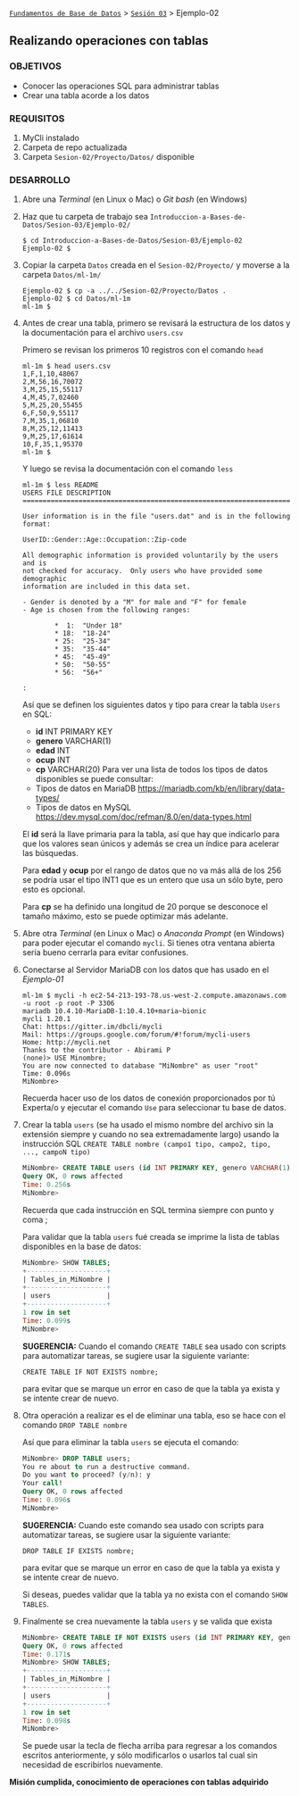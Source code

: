 [`Fundamentos de Base de Datos`](../../Readme.md) > [`Sesión 03`](../Readme.md) > Ejemplo-02
## Realizando operaciones con tablas

### OBJETIVOS
 - Conocer las operaciones SQL para administrar tablas
 - Crear una tabla acorde a los datos

### REQUISITOS
1. MyCli instalado
1. Carpeta de repo actualizada
1. Carpeta `Sesion-02/Proyecto/Datos/` disponible

### DESARROLLO
1. Abre una _Terminal_ (en Linux o Mac) o _Git bash_ (en Windows)

1. Haz que tu carpeta de trabajo sea `Introduccion-a-Bases-de-Datos/Sesion-03/Ejemplo-02/`
   ```console
   $ cd Introduccion-a-Bases-de-Datos/Sesion-03/Ejemplo-02
   Ejemplo-02 $
   ```

1. Copiar la carpeta `Datos` creada en el `Sesion-02/Proyecto/` y moverse a la carpeta `Datos/ml-1m/`
   ```console
   Ejemplo-02 $ cp -a ../../Sesion-02/Proyecto/Datos .
   Ejemplo-02 $ cd Datos/ml-1m
   ml-1m $
   ```

1. Antes de crear una tabla, primero se revisará la estructura de los datos y la documentación para el archivo `users.csv`

   Primero se revisan los primeros 10 registros con el comando `head`
   ```console
   ml-1m $ head users.csv
   1,F,1,10,48067
   2,M,56,16,70072
   3,M,25,15,55117
   4,M,45,7,02460
   5,M,25,20,55455
   6,F,50,9,55117
   7,M,35,1,06810
   8,M,25,12,11413
   9,M,25,17,61614
   10,F,35,1,95370
   ml-1m $
   ```
   Y luego se revisa la documentación con el comando `less`
   ```console
   ml-1m $ less README
   USERS FILE DESCRIPTION
   ================================================================================

   User information is in the file "users.dat" and is in the following
   format:

   UserID::Gender::Age::Occupation::Zip-code

   All demographic information is provided voluntarily by the users and is
   not checked for accuracy.  Only users who have provided some demographic
   information are included in this data set.

   - Gender is denoted by a "M" for male and "F" for female
   - Age is chosen from the following ranges:

           *  1:  "Under 18"
           * 18:  "18-24"
           * 25:  "25-34"
           * 35:  "35-44"
           * 45:  "45-49"
           * 50:  "50-55"
           * 56:  "56+"

   :
   ```
   Así que se definen los siguientes datos y tipo para crear la tabla `Users` en SQL:
   - __id__ INT PRIMARY KEY
   - __genero__ VARCHAR(1)
   - __edad__ INT
   - __ocup__ INT
   - __cp__ VARCHAR(20)
   Para ver una lista de todos los tipos de datos disponibles se puede consultar:
   - Tipos de datos en MariaDB https://mariadb.com/kb/en/library/data-types/
   - Tipos de datos en MySQL https://dev.mysql.com/doc/refman/8.0/en/data-types.html

   El __id__ será la llave primaria para la tabla, así que hay que indicarlo para que los valores sean únicos y además se crea un índice para acelerar las búsquedas.

   Para __edad__ y __ocup__ por el rango de datos que no va más allá de los 256 se podría usar el tipo INT1 que es un entero que usa un sólo byte, pero esto es opcional.

   Para __cp__ se ha definido una longitud de 20 porque se desconoce el tamaño máximo, esto se puede optimizar más adelante.

1. Abre otra _Terminal_ (en Linux o Mac) o _Anaconda Prompt_ (en Windows) para poder ejecutar el comando `mycli`. Si tienes otra ventana abierta sería bueno cerrarla para evitar confusiones.

1. Conectarse al Servidor MariaDB con los datos que has usado en el _Ejemplo-01_
   ```console
   ml-1m $ mycli -h ec2-54-213-193-78.us-west-2.compute.amazonaws.com -u root -p root -P 3306
   mariadb 10.4.10-MariaDB-1:10.4.10+maria~bionic
   mycli 1.20.1
   Chat: https://gitter.im/dbcli/mycli
   Mail: https://groups.google.com/forum/#!forum/mycli-users
   Home: http://mycli.net
   Thanks to the contributor - Abirami P
   (none)> USE Minombre;
   You are now connected to database "MiNombre" as user "root"
   Time: 0.096s
   MiNombre>
   ```
   Recuerda hacer uso de los datos de conexión proporcionados por tú Experta/o y ejecutar el comando `Use` para seleccionar tu base de datos.

1. Crear la tabla `users` (se ha usado el mismo nombre del archivo sin la extensión siempre y cuando no sea extremadamente largo) usando la instrucción SQL `CREATE TABLE nombre (campo1 tipo, campo2, tipo, ..., campoN tipo)`

   ```sql
   MiNombre> CREATE TABLE users (id INT PRIMARY KEY, genero VARCHAR(1), edad INT, ocup INT, cp VARCHAR(20));
   Query OK, 0 rows affected
   Time: 0.256s
   MiNombre>  
   ```
   Recuerda que cada instrucción en SQL termina siempre con punto y coma ;

   Para validar que la tabla `users` fué creada se imprime la lista de tablas disponibles en la base de datos:
   ```sql
   MiNombre> SHOW TABLES;
   +--------------------+
   | Tables_in_MiNombre |
   +--------------------+
   | users              |
   +--------------------+
   1 row in set
   Time: 0.099s
   MiNombre>  
   ```
   __SUGERENCIA:__  Cuando el comando `CREATE TABLE` sea usado con scripts para automatizar tareas, se sugiere usar la siguiente variante:
   ```
   CREATE TABLE IF NOT EXISTS nombre;
   ```
   para evitar que se marque un error en caso de que la tabla ya exista y se intente crear de nuevo.

1. Otra operación a realizar es el de eliminar una tabla, eso se hace con el comando `DROP TABLE nombre`

   Así que para eliminar la tabla `users` se ejecuta el comando:
   ```sql
   MiNombre> DROP TABLE users;
   You re about to run a destructive command.
   Do you want to proceed? (y/n): y
   Your call!
   Query OK, 0 rows affected
   Time: 0.096s
   MiNombre>
   ```
   __SUGERENCIA:__  Cuando este comando sea usado con scripts para automatizar tareas, se sugiere usar la siguiente variante:
   ```
   DROP TABLE IF EXISTS nombre;
   ```
   para evitar que se marque un error en caso de que la tabla ya exista y se intente crear de nuevo.

   Si deseas, puedes validar que la tabla ya no exista con el comando `SHOW TABLES`.

1. Finalmente se crea nuevamente la tabla `users` y se valida que exista
   ```sql
   MiNombre> CREATE TABLE IF NOT EXISTS users (id INT PRIMARY KEY, genero VARCHAR(1), edad INT, ocup INT, cp VARCHAR(20));
   Query OK, 0 rows affected
   Time: 0.171s
   MiNombre> SHOW TABLES;
   +--------------------+
   | Tables_in_MiNombre |
   +--------------------+
   | users              |
   +--------------------+
   1 row in set
   Time: 0.098s
   MiNombre>
   ```
   Se puede usar la tecla de flecha arriba para regresar a los comandos escritos anteriormente, y sólo modificarlos o usarlos tal cual sin necesidad de escribirlos nuevamente.

__Misión cumplida, conocimiento de operaciones con tablas adquirido__
